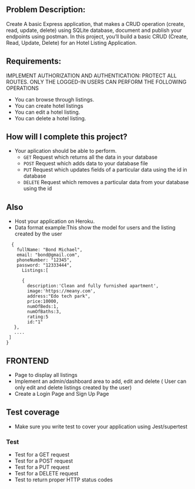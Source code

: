 ## Problem Description:

Create A basic Express application, that makes a CRUD operation (create, read, update, delete) using SQLite database, document and publish your endpoints using postman.
In this project, you’ll build a basic CRUD (Create, Read, Update, Delete) for an Hotel Listing Application. 

## Requirements:

IMPLEMENT AUTHORIZATION AND AUTHENTICATION: PROTECT ALL ROUTES. ONLY THE LOGGED-IN USERS CAN PERFORM THE FOLLOWING OPERATIONS

- You can browse through listings.
- You can create hotel listings
- You can edit a hotel listing.
- You can delete a hotel listing.

## How will I complete this project?

- Your aplication should be able to perform.
  - `GET` Request which returns all the data in your database
  - `POST` Request which adds data to your database file 
  - `PUT` Request which updates fields of a particular data using the id in database
  - `DELETE` Request which removes a particular data from your database using the id
## Also
  - Host your application on Heroku.
  - Data format example:This show the model for users and the listing created by the user

```
  {
    fullName: "Bond Michael",
    email: "bond@gmail.com",
    phoneNumber: "12345",
    password: "12333444",
      Listings:[

      {
        description:'Clean and fully furnished apartment',
        image:'https://meany.com',
        address:"Edo tech park",
        price:10000,
        numOfBeds:1,
        numOfBaths:3,
        rating:5
        id:"1"
   },
   ....
 ]
}

```

## FRONTEND

- Page to display all listings
- Implement an admin/dashboard area to add, edit and delete ( User can only edit and delete listings created by the user)
- Create a Login Page and Sign Up Page

## Test coverage

- Make sure you write test to cover your application using Jest/supertest

### Test

- Test for a GET request
- Test for a POST request
- Test for a PUT request
- Test for a DELETE request
- Test to return proper HTTP status codes
